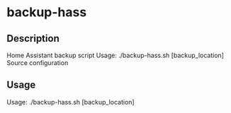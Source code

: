 # backup-hass

## Description
Home Assistant backup script
Usage: ./backup-hass.sh [backup_location]
Source configuration

## Usage
Usage: ./backup-hass.sh [backup_location]
